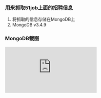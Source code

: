 ### 用来抓取51job上面的招聘信息
1. 将抓取的信息存储在MongoDB上
2. MongoDB  v3.4.9

### MongoDB截图

![](https://github.com/goodstuden/python/blob/master/spider/51jobSpider/search.py)
